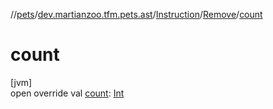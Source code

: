 //[pets](../../../../index.md)/[dev.martianzoo.tfm.pets.ast](../../index.md)/[Instruction](../index.md)/[Remove](index.md)/[count](count.md)

# count

[jvm]\
open override val [count](count.md): [Int](https://kotlinlang.org/api/latest/jvm/stdlib/kotlin/-int/index.html)
